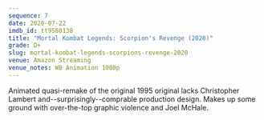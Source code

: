 ```yaml
---
sequence: 7
date: 2020-07-22
imdb_id: tt9580138
title: "Mortal Kombat Legends: Scorpion's Revenge (2020)"
grade: D+
slug: mortal-kombat-legends-scorpions-revenge-2020
venue: Amazon Streaming
venue_notes: WB Animation 1080p
---
```


Animated quasi-remake of the original 1995 original lacks Christopher Lambert and--surprisingly--comprable production design. Makes up some ground with over-the-top graphic violence and Joel McHale.
